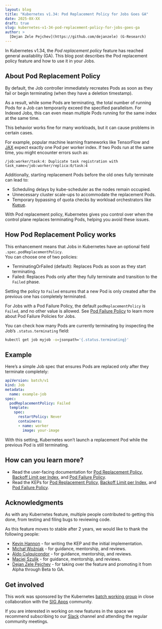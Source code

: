 ```yaml
---
layout: blog
title: "Kubernetes v1.34: Pod Replacement Policy for Jobs Goes GA"
date: 2025-0X-XX
draft: true
slug: kubernetes-v1-34-pod-replacement-policy-for-jobs-goes-ga
author: >
  [Dejan Zele Pejchev](https://github.com/dejanzele) (G-Research)
---
```


In Kubernetes v1.34, the _Pod replacement policy_ feature has reached general availability (GA).
This blog post describes the Pod replacement policy feature and how to use it in your Jobs.

## About Pod Replacement Policy

By default, the Job controller immediately recreates Pods as soon as they fail or begin terminating (when they have a deletion timestamp).

As a result, while some Pods are terminating, the total number of running Pods for a Job can temporarily exceed the specified parallelism.
For Indexed Jobs, this can even mean multiple Pods running for the same index at the same time.

This behavior works fine for many workloads, but it can cause problems in certain cases.

For example, popular machine learning frameworks like TensorFlow and
[JAX](https://jax.readthedocs.io/en/latest/) expect exactly one Pod per worker index.
If two Pods run at the same time, you might encounter errors such as:
```
/job:worker/task:4: Duplicate task registration with task_name=/job:worker/replica:0/task:4
```

Additionally, starting replacement Pods before the old ones fully terminate can lead to:
- Scheduling delays by kube-scheduler as the nodes remain occupied.
- Unnecessary cluster scale-ups to accommodate the replacement Pods.
- Temporary bypassing of quota checks by workload orchestrators like [Kueue](https://kueue.sigs.k8s.io/).

With Pod replacement policy, Kubernetes gives you control over when the control plane
replaces terminating Pods, helping you avoid these issues.

## How Pod Replacement Policy works

This enhancement means that Jobs in Kubernetes have an optional field `.spec.podReplacementPolicy`.  
You can choose one of two policies:
- TerminatingOrFailed (default): Replaces Pods as soon as they start terminating.
- Failed: Replaces Pods only after they fully terminate and transition to the `Failed` phase.

Setting the policy to `Failed` ensures that a new Pod is only created after the previous one has completely terminated.

For Jobs with a Pod Failure Policy, the default `podReplacementPolicy` is `Failed`, and no other value is allowed.
See [Pod Failure Policy](/docs/concepts/workloads/controllers/job/#pod-failure-policy) to learn more about Pod Failure Policies for Jobs.

You can check how many Pods are currently terminating by inspecting the Job’s `.status.terminating` field:

```sh
kubectl get job myjob -o=jsonpath='{.status.terminating}'
```

## Example

Here’s a simple Job spec that ensures Pods are replaced only after they terminate completely:

```yaml
apiVersion: batch/v1
kind: Job
metadata:
  name: example-job
spec:
  podReplacementPolicy: Failed
  template:
    spec:
      restartPolicy: Never
      containers:
      - name: worker
        image: your-image
```

With this setting, Kubernetes won’t launch a replacement Pod while the previous Pod is still terminating.

## How can you learn more?

- Read the user-facing documentation for [Pod Replacement Policy](/docs/concepts/workloads/controllers/job/#pod-replacement-policy),
  [Backoff Limit per Index](/docs/concepts/workloads/controllers/job/#backoff-limit-per-index), and
  [Pod Failure Policy](/docs/concepts/workloads/controllers/job/#pod-failure-policy).
- Read the KEPs for [Pod Replacement Policy](https://github.com/kubernetes/enhancements/tree/master/keps/sig-apps/3939-allow-replacement-when-fully-terminated),
  [Backoff Limit per Index](https://github.com/kubernetes/enhancements/tree/master/keps/sig-apps/3850-backoff-limits-per-index-for-indexed-jobs), and
  [Pod Failure Policy](https://github.com/kubernetes/enhancements/tree/master/keps/sig-apps/3329-retriable-and-non-retriable-failures).


## Acknowledgments

As with any Kubernetes feature, multiple people contributed to getting this
done, from testing and filing bugs to reviewing code.

As this feature moves to stable after 2 years, we would like to thank the following people:
* [Kevin Hannon](https://github.com/kannon92) - for writing the KEP and the initial implementation.
* [Michał Woźniak](https://github.com/mimowo) - for guidance, mentorship, and reviews.
* [Aldo Culquicondor](https://github.com/alculquicondor) - for guidance, mentorship, and reviews.
* [Maciej Szulik](https://github.com/soltysh) - for guidance, mentorship, and reviews.
* [Dejan Zele Pejchev](https://github.com/dejanzele) - for taking over the feature and promoting it from Alpha through Beta to GA.

## Get involved

This work was sponsored by the Kubernetes
[batch working group](https://github.com/kubernetes/community/tree/master/wg-batch)
in close collaboration with the
[SIG Apps](https://github.com/kubernetes/community/tree/master/sig-apps) community.

If you are interested in working on new features in the space we recommend
subscribing to our [Slack](https://kubernetes.slack.com/messages/wg-batch)
channel and attending the regular community meetings.

